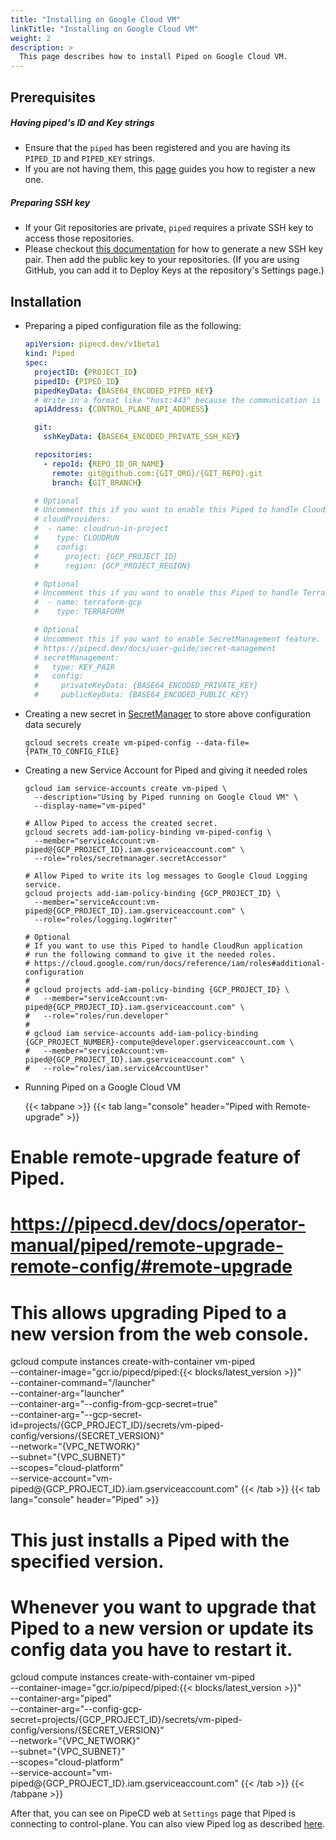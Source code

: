 ```yaml
---
title: "Installing on Google Cloud VM"
linkTitle: "Installing on Google Cloud VM"
weight: 2
description: >
  This page describes how to install Piped on Google Cloud VM.
---
```


## Prerequisites

##### Having piped's ID and Key strings
- Ensure that the `piped` has been registered and you are having its `PIPED_ID` and `PIPED_KEY` strings.
- If you are not having them, this [page](/docs/operator-manual/control-plane/registering-a-piped/) guides you how to register a new one.

##### Preparing SSH key
- If your Git repositories are private, `piped` requires a private SSH key to access those repositories.
- Please checkout [this documentation](https://help.github.com/en/github/authenticating-to-github/generating-a-new-ssh-key-and-adding-it-to-the-ssh-agent) for how to generate a new SSH key pair. Then add the public key to your repositories. (If you are using GitHub, you can add it to Deploy Keys at the repository's Settings page.)

## Installation

- Preparing a piped configuration file as the following:

  ``` yaml
  apiVersion: pipecd.dev/v1beta1
  kind: Piped
  spec:
    projectID: {PROJECT_ID}
    pipedID: {PIPED_ID}
    pipedKeyData: {BASE64_ENCODED_PIPED_KEY}
    # Write in a format like "host:443" because the communication is done via gRPC.
    apiAddress: {CONTROL_PLANE_API_ADDRESS}

    git:
      sshKeyData: {BASE64_ENCODED_PRIVATE_SSH_KEY}

    repositories:
      - repoId: {REPO_ID_OR_NAME}
        remote: git@github.com:{GIT_ORG}/{GIT_REPO}.git
        branch: {GIT_BRANCH}

    # Optional
    # Uncomment this if you want to enable this Piped to handle CloudRun application.
    # cloudProviders:
    #  - name: cloudrun-in-project
    #    type: CLOUDRUN
    #    config:
    #      project: {GCP_PROJECT_ID}
    #      region: {GCP_PROJECT_REGION}

    # Optional
    # Uncomment this if you want to enable this Piped to handle Terraform application.
    #  - name: terraform-gcp
    #    type: TERRAFORM

    # Optional
    # Uncomment this if you want to enable SecretManagement feature.
    # https://pipecd.dev/docs/user-guide/secret-management
    # secretManagement:
    #   type: KEY_PAIR
    #   config:
    #     privateKeyData: {BASE64_ENCODED_PRIVATE_KEY}
    #     publicKeyData: {BASE64_ENCODED_PUBLIC_KEY}
  ```

- Creating a new secret in [SecretManager](https://cloud.google.com/secret-manager/docs/creating-and-accessing-secrets) to store above configuration data securely

  ``` shell
  gcloud secrets create vm-piped-config --data-file={PATH_TO_CONFIG_FILE}
  ```

- Creating a new Service Account for Piped and giving it needed roles

  ``` shell
  gcloud iam service-accounts create vm-piped \
    --description="Using by Piped running on Google Cloud VM" \
    --display-name="vm-piped"

  # Allow Piped to access the created secret.
  gcloud secrets add-iam-policy-binding vm-piped-config \
    --member="serviceAccount:vm-piped@{GCP_PROJECT_ID}.iam.gserviceaccount.com" \
    --role="roles/secretmanager.secretAccessor"

  # Allow Piped to write its log messages to Google Cloud Logging service.
  gcloud projects add-iam-policy-binding {GCP_PROJECT_ID} \
    --member="serviceAccount:vm-piped@{GCP_PROJECT_ID}.iam.gserviceaccount.com" \
    --role="roles/logging.logWriter"

  # Optional
  # If you want to use this Piped to handle CloudRun application
  # run the following command to give it the needed roles.
  # https://cloud.google.com/run/docs/reference/iam/roles#additional-configuration
  #
  # gcloud projects add-iam-policy-binding {GCP_PROJECT_ID} \
  #   --member="serviceAccount:vm-piped@{GCP_PROJECT_ID}.iam.gserviceaccount.com" \
  #   --role="roles/run.developer"
  #
  # gcloud iam service-accounts add-iam-policy-binding {GCP_PROJECT_NUMBER}-compute@developer.gserviceaccount.com \
  #   --member="serviceAccount:vm-piped@{GCP_PROJECT_ID}.iam.gserviceaccount.com" \
  #   --role="roles/iam.serviceAccountUser"
  ```

- Running Piped on a Google Cloud VM

  {{< tabpane >}}
  {{< tab lang="console" header="Piped with Remote-upgrade" >}}
# Enable remote-upgrade feature of Piped.
# https://pipecd.dev/docs/operator-manual/piped/remote-upgrade-remote-config/#remote-upgrade
# This allows upgrading Piped to a new version from the web console.

  gcloud compute instances create-with-container vm-piped \
    --container-image="gcr.io/pipecd/piped:{{< blocks/latest_version >}}" \
    --container-command="/launcher" \
    --container-arg="launcher" \
    --container-arg="--config-from-gcp-secret=true" \
    --container-arg="--gcp-secret-id=projects/{GCP_PROJECT_ID}/secrets/vm-piped-config/versions/{SECRET_VERSION}" \
    --network="{VPC_NETWORK}" \
    --subnet="{VPC_SUBNET}" \
    --scopes="cloud-platform" \
    --service-account="vm-piped@{GCP_PROJECT_ID}.iam.gserviceaccount.com"
  {{< /tab >}}
  {{< tab lang="console" header="Piped" >}}
# This just installs a Piped with the specified version.
# Whenever you want to upgrade that Piped to a new version or update its config data you have to restart it.

  gcloud compute instances create-with-container vm-piped \
    --container-image="gcr.io/pipecd/piped:{{< blocks/latest_version >}}" \
    --container-arg="piped" \
    --container-arg="--config-gcp-secret=projects/{GCP_PROJECT_ID}/secrets/vm-piped-config/versions/{SECRET_VERSION}" \
    --network="{VPC_NETWORK}" \
    --subnet="{VPC_SUBNET}" \
    --scopes="cloud-platform" \
    --service-account="vm-piped@{GCP_PROJECT_ID}.iam.gserviceaccount.com"
  {{< /tab >}}
  {{< /tabpane >}}

After that, you can see on PipeCD web at `Settings` page that Piped is connecting to control-plane.
You can also view Piped log as described [here](https://cloud.google.com/compute/docs/containers/deploying-containers#viewing_logs).
